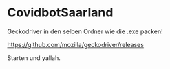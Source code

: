 # CovidbotSaarland

Geckodriver in den selben Ordner wie die .exe packen!

https://github.com/mozilla/geckodriver/releases

Starten und yallah.
